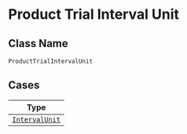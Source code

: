 
# Product Trial Interval Unit

## Class Name

`ProductTrialIntervalUnit`

## Cases

| Type |
|  --- |
| [`IntervalUnit`](../../../doc/models/interval-unit.md) |

